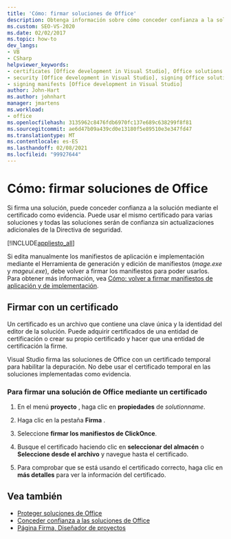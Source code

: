 ```yaml
---
title: 'Cómo: firmar soluciones de Office'
description: Obtenga información sobre cómo conceder confianza a la solución de Microsoft Office mediante el uso de un certificado como prueba.
ms.custom: SEO-VS-2020
ms.date: 02/02/2017
ms.topic: how-to
dev_langs:
- VB
- CSharp
helpviewer_keywords:
- certificates [Office development in Visual Studio], Office solutions
- security [Office development in Visual Studio], signing Office solutions
- signing manifests [Office development in Visual Studio]
author: John-Hart
ms.author: johnhart
manager: jmartens
ms.workload:
- office
ms.openlocfilehash: 3135962c8476fdb6970fc137e689c638299f8f81
ms.sourcegitcommit: ae6d47b09a439cd0e13180f5e89510e3e347fd47
ms.translationtype: MT
ms.contentlocale: es-ES
ms.lasthandoff: 02/08/2021
ms.locfileid: "99927644"
---
```

# <a name="how-to-sign-office-solutions"></a>Cómo: firmar soluciones de Office
  Si firma una solución, puede conceder confianza a la solución mediante el certificado como evidencia. Puede usar el mismo certificado para varias soluciones y todas las soluciones serán de confianza sin actualizaciones adicionales de la Directiva de seguridad.

 [!INCLUDE[appliesto_all](../vsto/includes/appliesto-all-md.md)]

 Si edita manualmente los manifiestos de aplicación e implementación mediante el Herramienta de generación y edición de manifiestos (*mage.exe* y *mageui.exe*), debe volver a firmar los manifiestos para poder usarlos. Para obtener más información, vea [Cómo: volver a firmar manifiestos de aplicación y de implementación](../deployment/how-to-re-sign-application-and-deployment-manifests.md).

## <a name="sign-by-using-a-certificate"></a>Firmar con un certificado
 Un certificado es un archivo que contiene una clave única y la identidad del editor de la solución. Puede adquirir certificados de una entidad de certificación o crear su propio certificado y hacer que una entidad de certificación la firme.

 Visual Studio firma las soluciones de Office con un certificado temporal para habilitar la depuración. No debe usar el certificado temporal en las soluciones implementadas como evidencia.

### <a name="to-sign-an-office-solution-by-using-a-certificate"></a>Para firmar una solución de Office mediante un certificado

1. En el menú **proyecto** , haga clic en **propiedades** de _solutionname_.

2. Haga clic en la pestaña **Firma** .

3. Seleccione **firmar los manifiestos de ClickOnce**.

4. Busque el certificado haciendo clic en **seleccionar del almacén** o **Seleccione desde el archivo** y navegue hasta el certificado.

5. Para comprobar que se está usando el certificado correcto, haga clic en **más detalles** para ver la información del certificado.

## <a name="see-also"></a>Vea también

- [Proteger soluciones de Office](../vsto/securing-office-solutions.md)
- [Conceder confianza a las soluciones de Office](../vsto/granting-trust-to-office-solutions.md)
- [Página Firma, Diseñador de proyectos](../ide/reference/signing-page-project-designer.md)
